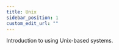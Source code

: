```yaml
---
title: Unix
sidebar_position: 1
custom_edit_url: ""
---
```


Introduction to using Unix-based systems.